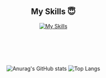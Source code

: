 <h2 align="center"> My Skills 😇</h2>

<div align="center">

[![My Skills](https://skillicons.dev/icons?i=js,ts,html,css,react,nextjs,tailwind,styledcomponents,supabase,figma)](https://skillicons.dev)
</div>
<br><br><br><br>

<div align="center">

![Anurag's GitHub stats](https://github-readme-stats.vercel.app/api?username=HIITMEMARIO&show_icons=true&bg_color=faebd7) 
![Top Langs](https://github-readme-stats.vercel.app/api/top-langs/?username=HIITMEMARIO&layout=compact&bg_color=faebd7)

</div>



<!--
**HIITMEMARIO/HIITMEMARIO** is a ✨ _special_ ✨ repository because its `README.md` (this file) appears on your GitHub profile.

Here are some ideas to get you started:

- 🔭 I’m currently working on ...
- 🌱 I’m currently learning ...
- 👯 I’m looking to collaborate on ...
- 🤔 I’m looking for help with ...
- 💬 Ask me about ...
- 📫 How to reach me: ...
- 😄 Pronouns: ...
- ⚡ Fun fact: ...
-->

